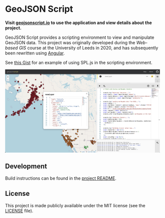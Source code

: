 # GeoJSON Script

**Visit [geojsonscript.io](https://geojsonscript.io/about) to use the application and view details about the project.**

GeoJSON Script provides a scripting environment to view and manipulate GeoJSON data.
This project was originally developed during the _Web-based GIS_ course at the University
of Leeds in 2020, and has subsequently been rewritten using [Angular](https://angular.io/).

See [this Gist](https://gist.github.com/anthonydgj/dcc789da461b95e945010d342859b948?permalink_comment_id=4530758#file-spl_example-js) for an example of using SPL.js in the scripting environment.

![screenshot](screenshot.jpg "Screenshot")

## Development

Build instructions can be found in the [project README](./geojson-script/README.md).

## License

This project is made publicly available under the MIT license (see the [LICENSE](./LICENSE)
file).